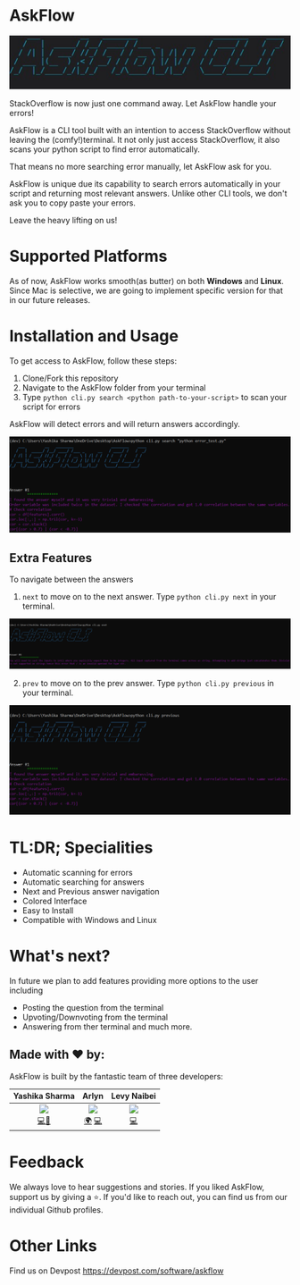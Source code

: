 # AskFlow

<img src="https://github.com/yashika51/AskFlow/blob/main/AskFlow_logo.jpg"/>

StackOverflow is now just one command away. Let AskFlow handle your errors!

AskFlow is a CLI tool built with an intention to access StackOverflow without leaving the (comfy!)terminal. It not only just access StackOverflow, it also scans your python script to find error automatically. 

That means no more searching error manually, let AskFlow ask for you. 

AskFlow is unique due its capability to search errors automatically in your script and returning most relevant answers. Unlike other CLI tools, we don't ask you to copy paste your errors. 

Leave the heavy lifting on us!

# Supported Platforms

As of now, AskFlow works smooth(as butter) on both **Windows** and **Linux**. Since Mac is selective, we are going to implement specific version for that in our future releases. 

# Installation and Usage

To get access to AskFlow, follow these steps:

1. Clone/Fork this repository
2. Navigate to the AskFlow folder from your terminal
3. Type `python cli.py search <python path-to-your-script>` to scan your script for errors

AskFlow will detect errors and will return answers accordingly.

<img src="https://github.com/yashika51/AskFlow/blob/main/screenshots/search.png"/>

## Extra Features

To navigate between the answers

1. `next` to move on to the next answer. Type `python cli.py next` in your terminal.

<img src="https://github.com/yashika51/AskFlow/blob/main/screenshots/next.png"/>

2. `prev` to move on to the prev answer. Type `python cli.py previous` in your terminal.

<img src="https://github.com/yashika51/AskFlow/blob/main/screenshots/previous.png"/>

# TL:DR; Specialities

- Automatic scanning for errors 
- Automatic searching for answers
- Next and Previous answer navigation
- Colored Interface
- Easy to Install 
- Compatible with Windows and Linux

# What's next?

In future we plan to add features providing more options to the user including
- Posting the question from the terminal
- Upvoting/Downvoting from the terminal
- Answering from ther terminal 
and much more.


## Made with ❤️ by:

AskFlow is built by the fantastic team of three developers:

|                          Yashika Sharma                         |                         Arlyn                       |                  Levy Naibei
| :----------------------------------------------------------: | :----------------------------------------------------------: | :----------------------------------------------------------:| 
[<img src="https://avatars0.githubusercontent.com/u/34909206?s=460&u=6f0efbdf5e4df90a99611c99603efa120251090c&v=4" width="100px;"/>](https://github.com/yashika51)<br />[💻](https://www.linkedin.com/in/yashika51/)[🤝](https://github.com/yashika51) | [<img src="https://avatars1.githubusercontent.com/u/10408164?s=400&u=041c3d8c84a9720da027caa45b9ae61f1116f8fe&v=4" width="100px;"/>](https://github.com/Acrylami/)<br />[🌍](https://github.com/Acrylami/) [💻](https://github.com/Acrylami/)| [<img src="https://avatars2.githubusercontent.com/u/26874683?s=400&u=b762574181dfca4cf54f0861cc4a05939c38c23d&v=4" width="100px;"/>](https://github.com/Levy-Naibei)<br /> [💻](https://github.com/Levy-Naibei) |

# Feedback

We always love to hear suggestions and stories. If you liked AskFlow, support us by giving a :star:. If you'd like to reach out, you can find us from our individual Github profiles. 

# Other Links

Find us on Devpost https://devpost.com/software/askflow



